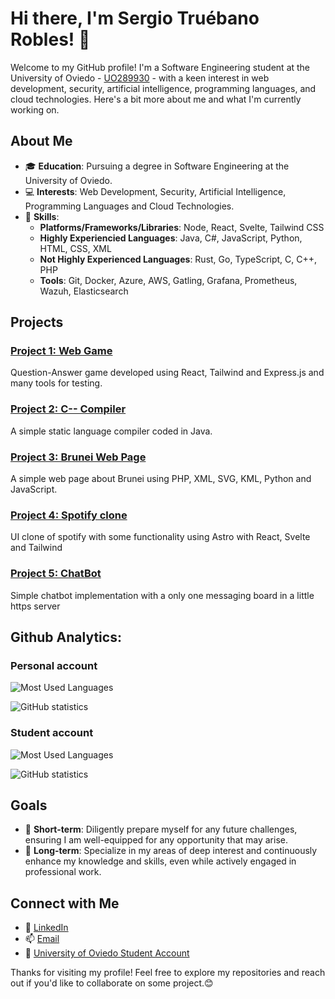 # Hi there, I'm Sergio Truébano Robles! 👋

Welcome to my GitHub profile! I'm a Software Engineering student at the University of Oviedo - [UO289930](https://github.com/UO289930) - with a keen interest in web development, security, artificial intelligence, programming languages, and cloud technologies. Here's a bit more about me and what I'm currently working on.

## About Me

- 🎓 **Education**: Pursuing a degree in Software Engineering at the University of Oviedo.
- 💻 **Interests**: Web Development, Security, Artificial Intelligence, Programming Languages and Cloud Technologies.
- 🌟 **Skills**: 
  - **Platforms/Frameworks/Libraries**: Node, React, Svelte, Tailwind CSS
  - **Highly Experiencied Languages**: Java, C#, JavaScript, Python, HTML, CSS, XML
  - **Not Highly Experienced Languages**: Rust, Go, TypeScript, C, C++,  PHP
  - **Tools**: Git, Docker, Azure, AWS, Gatling, Grafana, Prometheus, Wazuh, Elasticsearch

## Projects

### [Project 1: Web Game](https://github.com/Arquisoft/wiq_en3a)
Question-Answer game developed using React, Tailwind and Express.js and many tools for testing.

### [Project 2: C-- Compiler](https://github.com/UO289930/compiler_c--)
A simple static language compiler coded in Java.

### [Project 3: Brunei Web Page](https://github.com/UO289930/EscritorioVirtual)
A simple web page about Brunei using PHP, XML, SVG, KML, Python and JavaScript.

### [Project 4: Spotify clone](https://github.com/sergio-tr/spotify-clone)
UI clone of spotify with some functionality using Astro with React, Svelte and Tailwind

### [Project 5: ChatBot](https://github.com/sergio-tr/chatbot)
Simple chatbot implementation with a only one messaging board in a little https server

## Github Analytics:

### Personal account

![Most Used Languages](https://github-readme-stats.vercel.app/api/top-langs/?username=sergio-tr&theme=radical&layout=compact)

![GitHub statistics](https://github-readme-stats.vercel.app/api?username=sergio-tr&show_icons=true&theme=radical) 

### Student account

![Most Used Languages](https://github-readme-stats.vercel.app/api/top-langs/?username=UO289930&theme=radical&layout=compact)

![GitHub statistics](https://github-readme-stats.vercel.app/api?username=UO289930&show_icons=true&theme=radical) 

## Goals

- 🚀 **Short-term**:  Diligently prepare myself for any future challenges, ensuring I am well-equipped for any opportunity that may arise.
- 🌱 **Long-term**: Specialize in my areas of deep interest and continuously enhance my knowledge and skills, even while actively engaged in professional work.

## Connect with Me

- 💼 [LinkedIn](https://www.linkedin.com/in/sergiotr74)
- 📫 [Email](mailto:truebanosergio@gmail.es)
- 🏫 [University of Oviedo Student Account](https://github.com/UO289930)
<!-- - 🌐 [Personal Website] -->

Thanks for visiting my profile! Feel free to explore my repositories and reach out if you'd like to collaborate on some project.😊
